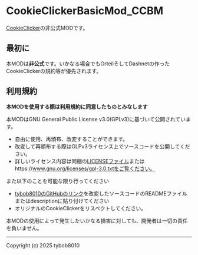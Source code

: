 # CookieClickerBasicMod_CCBM

[CookieClicker](https://orteil.dashnet.org/cookieclicker/)の非公式MODです。

## 最初に
本MODは**非公式**です。いかなる場合でもOrteilそしてDashnetの作ったCookieClickerの規約等が優先されます。

## 利用規約
**本MODを使用する際は利用規約に同意したものとみなします**

本MODはGNU General Public License v3.0(GPLv3)に基づいて公開されています。
* 自由に使用、再頒布、改変することができます。
* 改変して再頒布する際はGLPv3ライセンス上でソースコードを公開してください。
* 詳しいライセンス内容は同梱の[LICENSEファイル](./LICENSE)またはhttps://www.gnu.org/licenses/gpl-3.0.txtをご覧ください。

また以下のことを可能な限り行ってください
* [tybob8010のGitHubのリンク](https://github.com/tybob8010)を改変したソースコードのREADMEファイルまたはdescriptionに貼り付けてください
* オリジナルのCookieClickerをリスペクトしてください。

本MODの使用によって発生したいかなる損害に対しても、開発者は一切の責任を負いません。

---
Copyright (c) 2025 tybob8010

